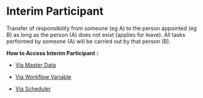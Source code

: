 # Interim Participant

Transfer of responsibility from someone (eg A) to the person appointed (eg B) as long as the person (A) does not exist (applies for leave). All tasks performed by someone (A) will be carried out by that person (B).

**How to Access Interim Participant :**

- [Via Master Data](https://kinnara-digital-studio.github.io/kecak-workflow/#/overviewApps_interimParticipant_MD)

- [Via Workflow Variable](https://kinnara-digital-studio.github.io/kecak-workflow/#/overviewApps_interimParticipant_wv)

- [Via Scheduler](https://kinnara-digital-studio.github.io/kecak-workflow/#/overviewApps_interimParticipant_sch)
